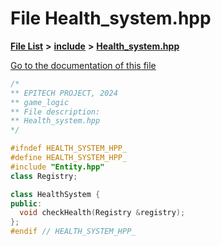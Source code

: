 

# File Health\_system.hpp

[**File List**](files.md) **>** [**include**](dir_fb85385106f6152c3d8f4b6fd945aed6.md) **>** [**Health\_system.hpp**](Server_2include_2Health__system_8hpp.md)

[Go to the documentation of this file](Server_2include_2Health__system_8hpp.md)


```C++
/*
** EPITECH PROJECT, 2024
** game_logic
** File description:
** Health_system.hpp
*/

#ifndef HEALTH_SYSTEM_HPP_
#define HEALTH_SYSTEM_HPP_
#include "Entity.hpp"
class Registry;

class HealthSystem {
public:
  void checkHealth(Registry &registry);
};
#endif // HEALTH_SYSTEM_HPP_
```


